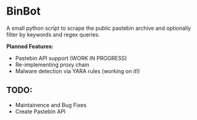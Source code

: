 # BinBot
A small python script to scrape the public pastebin archive and optionally filter by keywords and regex queries.

**Planned Features:**

* Pastebin API support (WORK IN PROGRESS)
* Re-implementing proxy chain
* Malware detection via YARA rules (working on it!)


## TODO:
- Maintainence and Bug Fixes
- Create Pastebin API
